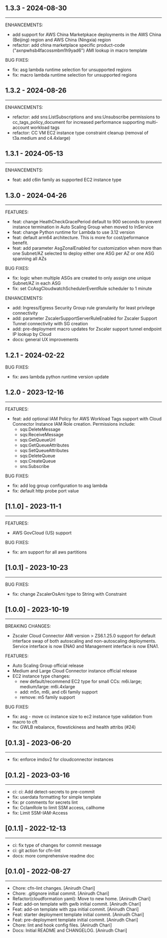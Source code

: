 ## 1.3.3 - 2024-08-30

------------
ENHANCEMENTS:
* add support for AWS China Marketpkace deployments in the AWS China (Beijing) region and AWS China (Ningxia) region
* refactor: add china marketplace specific product-code ("axnpwhsb4facossmbm1h9yad6") AMI lookup in macro template 

BUG FIXES:
* fix: asg lambda runtime selection for unsupported regions
* fix: macro lambda runtime selection for unsupported regions

## 1.3.2 - 2024-08-26

------------
ENHANCEMENTS:
* refactor: add sns:ListSubscriptions and sns:Unsubscribe permissions to cc_tags_policy_document for increased performance supporting multi-account workload tags
* refactor: CC VM EC2 instance type constraint cleanup (removal of t3a.medium and c4.4xlarge)

## 1.3.1 - 2024-05-13

------------
ENHANCEMENTS:
* feat: add c6in family as supported EC2 instance type

## 1.3.0 - 2024-04-26

------------
FEATURES:
* feat: change HeathCheckGracePeriod default to 900 seconds to prevent instance termination in Auto Scaling Group when moved to InService
* feat: change Python runtime for Lambda to use 3.12 version 
* feat: default arm64 architecture. This is more for cost/peformance benefit.
* feat: add parameter AsgZonalEnabled for customization when more than one Subnet/AZ selected to deploy either one ASG per AZ or one ASG spanning all AZs

BUG FIXES:
* fix: logic when multiple ASGs are created to only assign one unique Subnet/AZ in each ASG
* fix: set CcAsgCloudwatchSchedulerEventRule scheduler to 1 minute

ENHANCEMENTS:
* add: Ingress/Egress Security Group rule granularity for least privilege connectivity
* add: parameter ZscalerSupportServerRuleEnabled for Zscaler Support Tunnel connectivity with SG creation
* add: pre-deployment macro updates for Zscaler support tunnel endpoint IP lookup by Cloud
* docs: general UX improvements

## 1.2.1 - 2024-02-22

BUG FIXES:
* fix: aws lambda python runtime version update

## 1.2.0 - 2023-12-16

------------
FEATURES:
* feat: add optional IAM Policy for AWS Workload Tags support with Cloud Connector Instance IAM Role creation. Permissions include:
    - sqs:DeleteMessage
    - sqs:ReceiveMessage
    - sqs:GetQueueUrl
    - sqs:GetQueueAttributes
    - sqs:SetQueueAttributes
    - sqs:DeleteQueue
    - sqs:CreateQueue
    - sns:Subscribe

BUG FIXES:
* fix: add log group configuration to asg lambda
* fix: default http probe port value

## [1.1.0] - 2023-11-1

------------
FEATURES:
* AWS GovCloud (US) support

BUG FIXES:
* fix: arn support for all aws partitions


## [1.0.1] - 2023-10-23

------------
BUG FIXES:
* fix: change ZscalerOsAmi type to String with Constraint

## [1.0.0] - 2023-10-19

------------
BREAKING CHANGES:
* Zscaler Cloud Connector AMI version > ZS6.1.25.0 support for default interface swap of both autoscaling and non-autoscaling deployments. Service interface is now ENA0 and Management interface is now ENA1.

FEATURES:
* Auto Scaling Group official release
* Medium and Large Cloud Connector instance official release
* EC2 instance type changes:
    - new default/recommend EC2 type for small CCs: m6i.large; medium/large: m6i.4xlarge
    - add: m5n, m6i, and c6i family support
    - remove: m5 family support

BUG FIXES:
* fix: asg - move cc instance size to ec2 instance type validation from macro to cft
* fix: GWLB rebalance, flowstickiness and health attribs (#24)

## [0.1.3] - 2023-06-20

------------
- fix: enforce imdsv2 for cloudconnector instances



## [0.1.2] - 2023-03-16

------------
- ci: ci: Add detect-secrets to pre-commit
- fix: userdata formatting for simple template
- fix: pr comments for secrets lint
- fix: CcIamRole to limit SSM access, callhome
- fix: Limit SSM-IAM-Access



## [0.1.1] - 2022-12-13

------------
- ci: fix type of changes for commit message
- ci: git action for cfn-lint
- docs: more comprehensive readme doc



## [0.1.0] - 2022-08-27

------------
- Chore: cfn-lint changes. [Anirudh Chari]
- Chore: .gitignore initial commit. [Anirudh Chari]
- Refactor(cloudformation yaml): Move to new home. [Anirudh Chari]
- Feat: add-on template with gwlb initial commit. [Anirudh Chari]
- Feat: add-on template with zpa initial commit. [Anirudh Chari]
- Feat: starter deployment template initial commit. [Anirudh Chari]
- Feat: pre-deployment template initial commit. [Anirudh Chari]
- Chore: lint and hook config files. [Anirudh Chari]
- Docs: Initial README and CHANGELOG. [Anirudh Chari]

